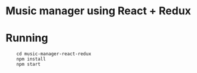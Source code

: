 # Music manager using React + Redux

# Running
```
    cd music-manager-react-redux
    npm install
    npm start
```